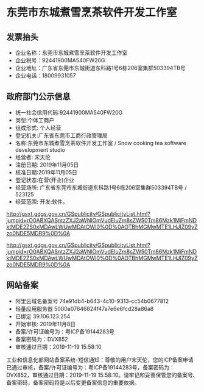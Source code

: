 # 东莞市东城煮雪烹茶软件开发工作室

## 发票抬头

 - 企业名称：东莞市东城煮雪烹茶软件开发工作室
 - 企业税号：92441900MA540FW20G
 - 企业地址：广东省东莞市东城街道东科路1号6栋206室集群503394TB号
 - 企业电话：18009931057

## 政府部门公示信息

 - 统一社会信用代码:92441900MA540FW20G 
 - 类型:个体工商户
 - 组成形式: 个人经营 
 - 登记机关:广东省东莞市工商行政管理局
 - 名称:东莞市东城煮雪烹茶软件开发工作室  / Snow cooking tea software development studio
 - 经营者: 宋天伦
 - 注册日期: 2019年11月05日 
 - 核准日期:2019年11月05日
 - 登记状态:在营(开业)企业
 - 经营场所: 广东省东莞市东城街道东科路1号6栋206室集群503394TB号  / 523125
 - 经营范围: 开发:软件。

http://gsxt.gdgs.gov.cn/GSpublicity/GSpublicityList.html?jumpid=rO0ABXQASntzZXJ2aWNlOmVudEluZm8sZW50Tm86Mzk1MjFmNDktMDE2ZS0xMDAwLWUwMDAtOWI0%0D%0AOTBhMGMwMTE1LHJlZ09yZzo0NDE5MDR9%0D%0A

http://gsxt.gdgs.gov.cn/GSpublicity/GSpublicityList.html?jumpid=rO0ABXQASntzZXJ2aWNlOmVudEluZm8sZW50Tm86Mzk1MjFmNDktMDE2ZS0xMDAwLWUwMDAtOWI0%0D%0AOTBhMGMwMTE1LHJlZ09yZzo0NDE5MDR9%0D%0A

## 网站备案

- 阿里云域名备案号 74e91db4-b643-4c10-9313-cc54b0677812	
- 轻量应用服务器 5000a07646824f47a7e6e6fcd28a86a8
- 已绑定	39.106.123.254
- 开始审核: 2019年11月8日
- 备案/许可证编号为：粤ICP备19144283号
- 备案密码为：DVX852
- 审核通过日期：2019-11-19 15:58:10

工业和信息化部网站备案系统-短信通知：尊敬的用户宋天伦，您的ICP备案申请已通过审核，备案/许可证编号为：粤ICP备19144283号，备案密码为：DVX852，审核通过日期：2019-11-19 15:58:10。请牢记和妥善保管您的备案号、备案密码，备案密码将是以后变更备案信息的重要依据。

